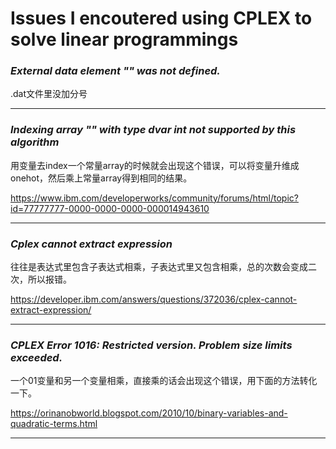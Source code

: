 # Issues I encoutered using CPLEX to solve linear programmings

### _External data element "" was not defined._

.dat文件里没加分号

------

### _Indexing array "" with type dvar int not supported by this algorithm_

用变量去index一个常量array的时候就会出现这个错误，可以将变量升维成onehot，然后乘上常量array得到相同的结果。

https://www.ibm.com/developerworks/community/forums/html/topic?id=77777777-0000-0000-0000-000014943610

------

### _Cplex cannot extract expression_

往往是表达式里包含子表达式相乘，子表达式里又包含相乘，总的次数会变成二次，所以报错。

https://developer.ibm.com/answers/questions/372036/cplex-cannot-extract-expression/

------

### _CPLEX Error 1016: Restricted version. Problem size limits exceeded._

一个01变量和另一个变量相乘，直接乘的话会出现这个错误，用下面的方法转化一下。

https://orinanobworld.blogspot.com/2010/10/binary-variables-and-quadratic-terms.html

------
